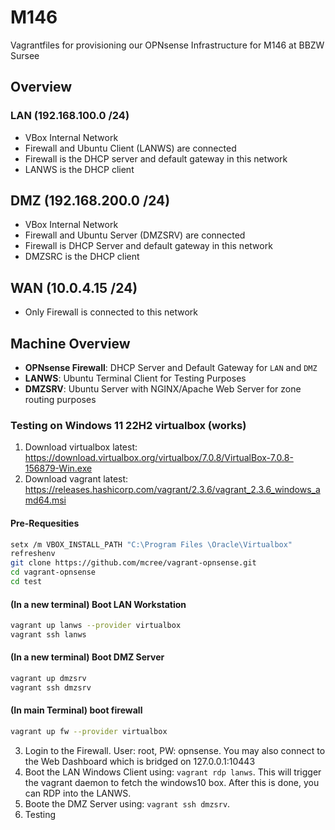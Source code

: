 # M146
Vagrantfiles for provisioning our OPNsense Infrastructure for M146 at BBZW Sursee

## Overview

### LAN (192.168.100.0 /24)

- VBox Internal Network
- Firewall and Ubuntu Client (LANWS) are connected
- Firewall is the DHCP server and default gateway in this network
- LANWS is the DHCP client

## DMZ (192.168.200.0 /24)

- VBox Internal Network
- Firewall and Ubuntu Server (DMZSRV) are connected
- Firewall is DHCP Server and default gateway in this network
- DMZSRC is the DHCP client

## WAN (10.0.4.15 /24)

- Only Firewall is connected to this network

## Machine Overview

- **OPNsense Firewall**: DHCP Server and Default Gateway for ```LAN``` and ```DMZ```
- **LANWS**: Ubuntu Terminal Client for Testing Purposes
- **DMZSRV**: Ubuntu Server with NGINX/Apache Web Server for zone routing purposes


### Testing on Windows 11 22H2 virtualbox (works)

1. Download virtualbox latest: https://download.virtualbox.org/virtualbox/7.0.8/VirtualBox-7.0.8-156879-Win.exe
2. Download vagrant latest: https://releases.hashicorp.com/vagrant/2.3.6/vagrant_2.3.6_windows_amd64.msi

#### Pre-Requesities

```bash
setx /m VBOX_INSTALL_PATH "C:\Program Files \Oracle\Virtualbox"
refreshenv
git clone https://github.com/mcree/vagrant-opnsense.git
cd vagrant-opnsense
cd test
```

#### (In a new terminal) Boot LAN Workstation

```bash
vagrant up lanws --provider virtualbox
vagrant ssh lanws
```


#### (In a new terminal) Boot DMZ Server

```bash
vagrant up dmzsrv
vagrant ssh dmzsrv
```

#### (In main Terminal) boot firewall

```bash
vagrant up fw --provider virtualbox
```

3. Login to the Firewall. User: root, PW: opnsense. You may also connect to the Web Dashboard which is bridged on 127.0.0.1:10443
4. Boot the LAN Windows Client using: ```vagrant rdp lanws```. This will trigger the vagrant daemon to fetch the windows10 box. After this is done, you can RDP into the LANWS.
5. Boote the DMZ Server using: ```vagrant ssh dmzsrv```.
6. Testing 

